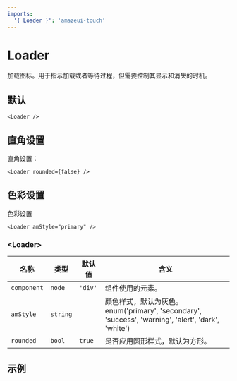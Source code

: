 ```yaml
---
imports:
  '{ Loader }': 'amazeui-touch'
---
```


# Loader

加载图标。用于指示加载或者等待过程，但需要控制其显示和消失的时机。


## 默认

```demo
<Loader />
```

## 直角设置

直角设置：

```demo
<Loader rounded={false} /> 
```

## 色彩设置

色彩设置

```demo
<Loader amStyle="primary" /> 
```

### &lt;Loader&gt;

| 名称                |  类型           | 默认值           | 含义           |
| -------------      | ------------- | --------------- | --------------- |
| `component`        | `node`        | `'div'`         |  组件使用的元素。   |
| `amStyle`          | `string`      |                 |  颜色样式，默认为灰色。enum('primary', 'secondary', 'success', 'warning', 'alert', 'dark', 'white') |
| `rounded`          | `bool`        | `true`         | 是否应用圆形样式，默认为方形。|


## 示例
